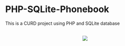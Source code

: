 # PHP-SQLite-Phonebook
<p>This is a CURD project using PHP and SQLite database</p>
<br>
<center><img src = "https://raw.githubusercontent.com/sajjad-amin/PHP-SQLite-Phonebook/master/screenshoot.png"></center>
